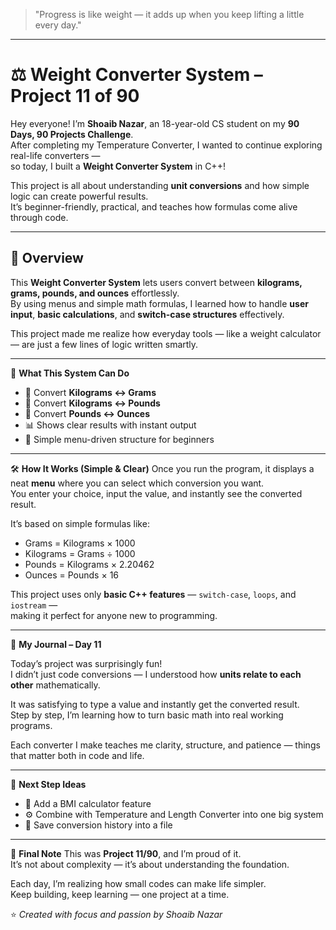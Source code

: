 > "Progress is like weight — it adds up when you keep lifting a little every day."

---

# ⚖️ Weight Converter System – Project 11 of 90

Hey everyone! I’m **Shoaib Nazar**, an 18-year-old CS student on my **90 Days, 90 Projects Challenge**.  
After completing my Temperature Converter, I wanted to continue exploring real-life converters —  
so today, I built a **Weight Converter System** in C++!

This project is all about understanding **unit conversions** and how simple logic can create powerful results.  
It’s beginner-friendly, practical, and teaches how formulas come alive through code.

---

## 🧩 Overview
This **Weight Converter System** lets users convert between **kilograms, grams, pounds, and ounces** effortlessly.  
By using menus and simple math formulas, I learned how to handle **user input**, **basic calculations**, and **switch-case structures** effectively.  

This project made me realize how everyday tools — like a weight calculator — are just a few lines of logic written smartly.

---

🌟 **What This System Can Do**
- 🔁 Convert **Kilograms ↔ Grams**  
- 🔁 Convert **Kilograms ↔ Pounds**  
- 🔁 Convert **Pounds ↔ Ounces**  
- 📊 Shows clear results with instant output  
- 🧭 Simple menu-driven structure for beginners  

---

🛠️ **How It Works (Simple & Clear)**
Once you run the program, it displays a neat **menu** where you can select which conversion you want.  
You enter your choice, input the value, and instantly see the converted result.

It’s based on simple formulas like:
- Grams = Kilograms × 1000  
- Kilograms = Grams ÷ 1000  
- Pounds = Kilograms × 2.20462  
- Ounces = Pounds × 16  

This project uses only **basic C++ features** — `switch-case`, `loops`, and `iostream` —  
making it perfect for anyone new to programming.

---

📝 **My Journal – Day 11**

Today’s project was surprisingly fun!  
I didn’t just code conversions — I understood how **units relate to each other** mathematically.  

It was satisfying to type a value and instantly get the converted result.  
Step by step, I’m learning how to turn basic math into real working programs.  

Each converter I make teaches me clarity, structure, and patience — things that matter both in code and life.

---

🚀 **Next Step Ideas**
- 🧮 Add a BMI calculator feature  
- ⚙️ Combine with Temperature and Length Converter into one big system  
- 💾 Save conversion history into a file  

---

🎯 **Final Note**
This was **Project 11/90**, and I’m proud of it.  
It’s not about complexity — it’s about understanding the foundation.  

Each day, I’m realizing how small codes can make life simpler.  
Keep building, keep learning — one project at a time.

⭐ *Created with focus and passion by Shoaib Nazar*
